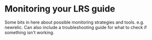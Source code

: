 ---
---

# Monitoring your LRS guide

Some bits in here about possible monitoring strategies and tools. e.g. newrelic. Can also include a troubleshooting guide for what to check if something isn't working. 
